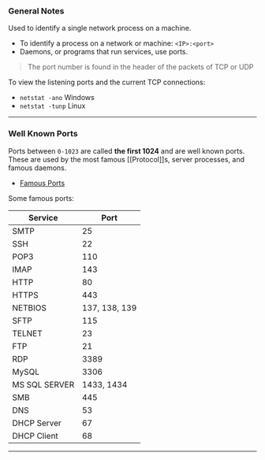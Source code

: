 ### General Notes

Used to identify a single network process on a machine.
- To identify a process on a network or machine: `<IP>:<port>`
- Daemons, or programs that run services, use ports.

> The port number is found in the header of the packets of TCP or UDP

To view the listening ports and the current TCP connections:
* `netstat -ano` Windows
* `netstat -tunp` Linux

---
### Well Known Ports

Ports between `0-1023` are called **the first 1024** and are well known ports. These are used by the most famous [[Protocol]]s, server processes, and famous daemons.
- [Famous Ports](http://www.iana.org/assignments/service-names-port-numbers/service-names-port-numbers.xhtml)

Some famous ports:

| Service       | Port          |
| ------------- | ------------- |
| SMTP          | 25            |
| SSH           | 22            |
| POP3          | 110           |
| IMAP          | 143           |
| HTTP          | 80            |
| HTTPS         | 443           |
| NETBIOS       | 137, 138, 139 |
| SFTP          | 115           |
| TELNET        | 23            |
| FTP           | 21            |
| RDP           | 3389          |
| MySQL         | 3306          |
| MS SQL SERVER | 1433, 1434    |
| SMB           | 445           |
| DNS           | 53            |
| DHCP Server   | 67            |
| DHCP Client   | 68            |

---
